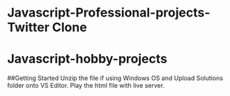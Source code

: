 # Javascript-Professional-projects-Twitter Clone
# Javascript-hobby-projects
##Getting Started
Unzip the file if using Windows OS and Upload Solutions folder onto VS Editor.
Play the html file with live server.
